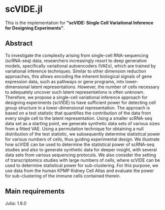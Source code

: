 # scVIDE.jl
This is the implementation for **"scVIDE: Single Cell Variational Inference for Designing Experiments"**.

## Abstract  
To investigate the complexity arising from single-cell RNA-sequencing (scRNA-seq) data, researchers increasingly resort to deep generative models, specifically variational autoencoders (VAEs), which are trained by variational inference techniques.  Similar to other dimension reduction approaches, this allows encoding the inherent biological signals of gene expression data, such as pathways or gene programs, into lower-dimensional latent representations. However, the number of cells necessary to adequately uncover such latent representations is often unknown. Therefore, we propose a single-cell variational inference approach for designing experiments (scVIDE) to have sufficient power for detecting cell group structure in a lower-dimensional representation. The approach is based on a test statistic that quantifies the contribution of the data from every single cell to the latent representation. Using a smaller scRNA-seq data set as a starting point, we generate synthetic data sets of various sizes from a fitted VAE. Using a permutation technique for obtaining a null distribution of the test statistic, we subsequently determine statistical power for various numbers of cells, thus guiding experimental design.
We illustrate how scVIDE can be used to determine the statistical power of scRNA-seq studies and also to generate synthetic data for deeper insight, with several data sets from various sequencing protocols. We also consider the setting of transcriptomics studies with large numbers of cells, where scVIDE can be used to determine statistical power for sub-clustering. For this purpose, we use data from the human KPMP Kidney Cell Atlas and evaluate the power for sub-clustering of the immune cells contained therein.

## Main requirements  
Julia: 1.6.0
